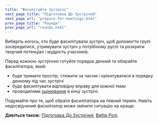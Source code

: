 ```yaml
---
title: "Фасилітуйте Зустрічі"
next_page_title: "Підготовка До Зустрічей"
next_page_url: "prepare-for-meetings.html"
prev_page_title: "Раунди"
prev_page_url: "rounds.html"
---
```



<div class="card summary"><div class="card-body">Виберіть когось, хто буде фасилітувати зустріч, щоб допомогти групі зосередитися, утримувати зустріч у потрібному руслі та розкрити творчий потенціал і мудрість учасників.
</div></div>

Перед кожною зустріччю готуйте порядок денний та обирайте фасилітатора, який:

- буде тримати простір, стежити за часом і орієнтуватися в порядку денному під час зустрічі
- буде фасилітувати відповідну вправу для кожної теми
- проводитиме [оцінювання](evaluate-meetings.html) в кінці зустрічі.

Подумайте про те, щоб обрати фасилітатора на певний термін. Навіть недосвідчений фасилітатор може змінити ситуацію на краще.

**Дивіться також:** [Підготовка До Зустрічей](prepare-for-meetings.html), [Вибір Ролі](role-selection.html).